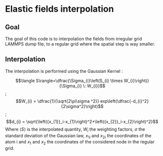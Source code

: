 # Elastic fields interpolation

## Goal
The goal of this code is to interpolation the fields from irregular grid LAMMPS dump file, to a regular grid where the spatial step is way smaller.

## Interpolation

The interpolation is performed using the Gaussian Kernel :

$$\langle S\rangle=\dfrac{\Sigma_{i}\left(S_{i} \times W_{i}\right)}{\Sigma_{i} \: W_{i}}$$; 
$$W_{i} = \dfrac{1}{\sqrt{2\pi\sigma ^2}} exp\left(\dfrac{-d_{i}^2}{2\sigma^2}\right)$$; 
$$d_{i} = \sqrt{\left({x_{1}}_i-x_{1}\right)^2+\left({x_{2}}_i-x_{2}\right)^2}$$
Where $\langle S\rangle$ is the interpolated quantity, $W_{i}$ the weighting factors, $\sigma$ the standard deviation of the Gaussian law, ${x_1}_i$ and ${x_2}_i$ the coordinates of the atom i and $x_1$ and $x_2$ the coordinates of the considered node in the regular grid.
